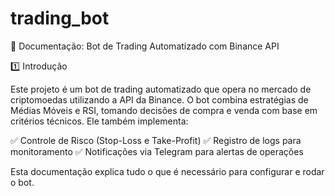 # trading_bot
📌 Documentação: Bot de Trading Automatizado com Binance API

1️⃣ Introdução

Este projeto é um bot de trading automatizado que opera no mercado de criptomoedas utilizando a API da Binance. O bot combina estratégias de Médias Móveis e RSI, tomando decisões de compra e venda com base em critérios técnicos. Ele também implementa:

✅ Controle de Risco (Stop-Loss e Take-Profit)
✅ Registro de logs para monitoramento
✅ Notificações via Telegram para alertas de operações

Esta documentação explica tudo o que é necessário para configurar e rodar o bot.
